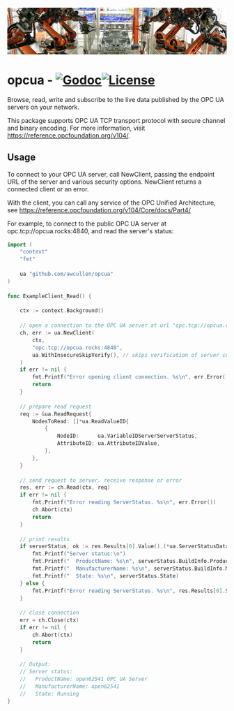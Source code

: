 ![robot][1]

# opcua - [![Godoc](http://img.shields.io/badge/go-documentation-blue.svg?style=flat-square)](https://pkg.go.dev/mod/github.com/awcullen/opcua)[![License](http://img.shields.io/badge/license-mit-blue.svg?style=flat-square)](https://raw.githubusercontent.com/awcullen/opcua/master/LICENSE)
Browse, read, write and subscribe to the live data published by the OPC UA servers on your network.

This package supports OPC UA TCP transport protocol with secure channel and binary encoding.  For more information, visit https://reference.opcfoundation.org/v104/.


## Usage
To connect to your OPC UA server, call NewClient, passing the endpoint URL of the server and various security options. NewClient returns a connected client or an error.

With the client, you can call any service of the OPC Unified Architecture, see https://reference.opcfoundation.org/v104/Core/docs/Part4/

For example, to connect to the public OPC UA server at opc.tcp://opcua.rocks:4840, and read the server's status: 

```go
import (
	"context"
	"fmt"

	ua "github.com/awcullen/opcua"
)

func ExampleClient_Read() {

	ctx := context.Background()

	// open a connection to the OPC UA server at url "opc.tcp://opcua.rocks:4840".
	ch, err := ua.NewClient(
		ctx,
		"opc.tcp://opcua.rocks:4840",
		ua.WithInsecureSkipVerify(), // skips verification of server certificate
	)
	if err != nil {
		fmt.Printf("Error opening client connection. %s\n", err.Error())
		return
	}

	// prepare read request
	req := &ua.ReadRequest{
		NodesToRead: []*ua.ReadValueID{
			{
				NodeID:      ua.VariableIDServerServerStatus,
				AttributeID: ua.AttributeIDValue,
			},
		},
	}

	// send request to server. receive response or error
	res, err := ch.Read(ctx, req)
	if err != nil {
		fmt.Printf("Error reading ServerStatus. %s\n", err.Error())
		ch.Abort(ctx)
		return
	}

	// print results
	if serverStatus, ok := res.Results[0].Value().(*ua.ServerStatusDataType); ok {
		fmt.Printf("Server status:\n")
		fmt.Printf("  ProductName: %s\n", serverStatus.BuildInfo.ProductName)
		fmt.Printf("  ManufacturerName: %s\n", serverStatus.BuildInfo.ManufacturerName)
		fmt.Printf("  State: %s\n", serverStatus.State)
	} else {
		fmt.Printf("Error reading ServerStatus. %s\n", res.Results[0].StatusCode())
	}

	// close connection
	err = ch.Close(ctx)
	if err != nil {
		ch.Abort(ctx)
		return
	}

	// Output:
	// Server status:
	//   ProductName: open62541 OPC UA Server
	//   ManufacturerName: open62541
	//   State: Running
}

```
 [1]: robot6.jpg